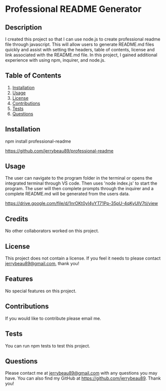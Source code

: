 # Professional README Generator

  ## Description
  I created this project so that I can use node.js to create professional readme file through javascript. This will allow users to generate README.md files quickly and assist with setting the headers, table of contents, license and link associated with the README.md file. In this project, I gained additional experience  with using npm, inquirer, and node.js. 


  ## Table of Contents
  
  1. [Installation](#installation)
  2. [Usage](#usage)
  3. [License](#license)
  4. [Contributions](#contributions)
  5. [Tests](#tests)
  6. [Questions](#questions)

  ## Installation
  npm install professional-readme

  https://github.com/jerrybeau89/professional-readme


  ## Usage
  The user can navigate to the program folder in the terminal or opens the integrated terminal through VS code. Then uses 'node index.js' to start the program. The user will then complete prompts through the inquirer and a complete README.md will be generated from the users data.

  https://drive.google.com/file/d/1nrOKt0yI4yYT71Pp-35pU-4qKyUlV7ti/view

  ## Credits
  No other collaborators worked on this project.

  ## License 
  This project does not contain a license. If you feel it needs to please contact jerrybeau89@gmail.com, thank you!

  ## Features
  No special features on this project.

  ## Contributions
  If you would like to contribute please email me.

  ## Tests
  You can run npm tests to test this project.

  ## Questions

  Please contact me at jerrybeau89@gmail.com with any questions you may have. You can also find my GitHub at https://github.com/jerrybeau89. Thank you! 